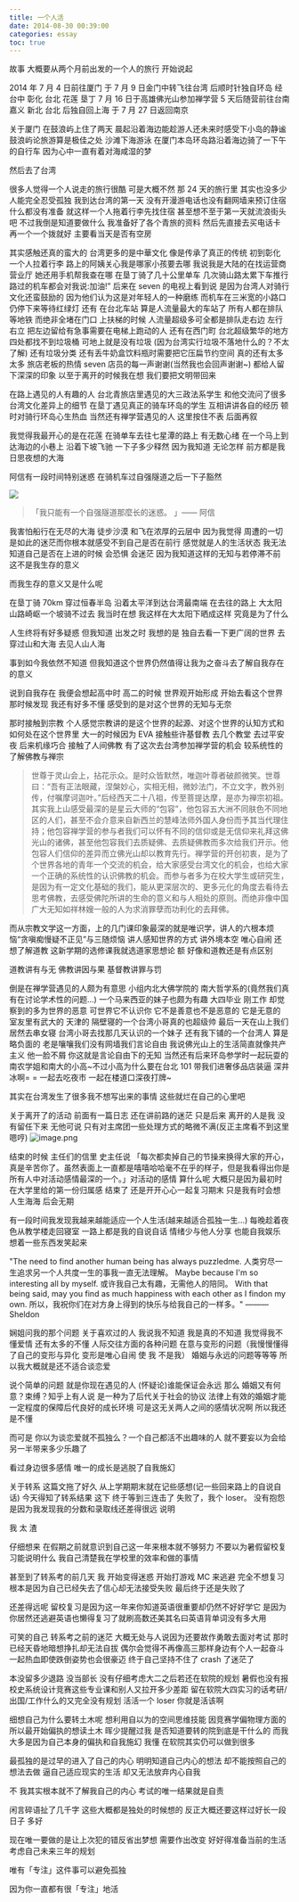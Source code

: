 ```yaml
---
title: 一个人活
date: 2014-08-30 00:39:00
categories: essay
toc: true
---
```


故事 大概要从两个月前出发的一个人的旅行 开始说起

2014 年 7 月 4 日前往厦门 于 7 月 9 日金门中转飞往台湾 后顺时针独自环岛 经台中 彰化 台北 花莲 垦丁 7 月 16 日于高雄佛光山参加禅学营 5 天后随营前往台南 嘉义 新北 台北 后独自回上海 于 7 月 27 日返回南京

<!-- more -->


关于厦门 在鼓浪屿上住了两天 晨起沿着海边能趁游人还未来时感受下小岛的静谧 鼓浪屿论旅游算是极佳之处 沙滩下海游泳 在厦门本岛环岛路沿着海边骑了一下午的自行车 因为心中一直有着对海咸湿的梦

然后去了台湾

很多人觉得一个人说走的旅行很酷 可是大概不然 那 24 天的旅行里 其实也没多少人能完全忍受孤独 我到达台湾的第一天 没有开漫游电话也没有翻网墙来预订住宿 什么都没有准备 就这样一个人拖着行李先找住宿 甚至想不至于第一天就流浪街头吧 不过我倒是知道要做什么 我准备好了各个青旅的资料 然后先直接去买电话卡 再一个一个拨就好 主要看当天是否有空房

其实感触还真的蛮大的 台湾更多的是中華文化 像是传承了真正的传统 初到彰化 一个人拉着行李 路上的阿姨关心我是哪家小孩要去哪 我说我是大陆的在找运营商营业厅  她还用手机帮我查在哪  在垦丁骑了几十公里单车 几次骑山路太累下车推行 路过的机车都会对我说:加油!” 后来在 seven 的电视上看到说 是因为台湾人对骑行文化还蛮鼓励的 因为他们认为这是对年轻人的一种磨练 而机车在三米宽的小路口仍停下来等待红绿灯  还有 在台北车站 算是人流量最大的车站了 所有人都在排队等地铁 而绝非全堵在门口 上扶梯的时候 人流量超级多可全都是排队走右边 左行右立 把左边留给有急事需要在电梯上跑动的人  还有在西门町 台北超级繁华的地方 四处都找不到垃圾桶  可地上就是没有垃圾  (因为台湾实行垃圾不落地什么的？不太了解) 还有垃圾分类 还有丢牛奶盒饮料瓶时需要把它压扁节约空间  真的还有太多太多 旅店老板的热情 seven 店员的每一声谢谢(当然我也会回声谢谢~) 都给人留下深深的印象 以至于离开的时候我在想 我们要把文明带回来

在路上遇见的人有趣的人 台北青旅店里遇见的大三政法系学生 和他交流问了很多台湾文化差异上的细节 在垦丁遇见真正的骑车环岛的学生 互相讲讲各自的经历 顿时对骑行环岛心生热血 当然还有禅学营遇见的人 这里按住不表 后面再叙

 

我觉得我最开心的是在花莲 在骑单车去往七星潭的路上 有无数心绪 在一个马上到达海边的小巷上 沿着下坡飞驰 一下子多少释然 因为我知道 无论怎样 前方都是我日思夜想的大海

阿信有一段时间特别迷惑 在骑机车过自强隧道之后一下子豁然 

![](http://r.photo.store.qq.com/psb?/V11ghjRO0nWvGO/Ozp7*.lPCqWsh5OWHUo9lpMpI1woAgz.VAWzzdZhDgQ!/o/dOT1508fFAAA&ek=1&kp=1&pt=0&bo=VQOAAkAGsAQBCAk!&tl=3&su=038063649&tm=1552111200&sce=0-12-12&rf=2-9)
>「我只能有一个自强隧道那麼长的迷惑。 」—— 阿信



我害怕船行在无尽的大海 徒步沙漠 和飞在浓厚的云层中 因为我觉得 周遭的一切是如此的迷茫而你根本就感受不到自己是否在前行 感觉就是人的生活状态 我无法知道自己是否在上进的时候 会恐惧 会迷茫 因为我知道这样的无知与若停滞不前 这不是我生存的意义

而我生存的意义又是什么呢

在垦丁骑 70km 穿过恒春半岛 沿着太平洋到达台湾最南端 在去往的路上 大太阳 山路崎岖一个坡骑不过去 我当时在想 我这样在大太阳下晒成这样 究竟是为了什么

人生终将有好多疑惑 但我知道 出发之时 我想的是 独自去看一下更广阔的世界 去穿过山和大海 去见人山人海

事到如今我依然不知道 但我知道这个世界仍然值得让我为之奋斗去了解自我存在的意义

 

说到自我存在 我便会想起高中时 高二的时候 世界观开始形成 开始去看这个世界 那时候发现 我还有好多不懂 感受到的是对这个世界的无知与无奈

那时接触到宗教 个人感觉宗教讲的是这个世界的起源、对这个世界的认知方式和如何处在这个世界里 大一的时候因为 EVA 接触些许基督教 去几个教堂 去过平安夜 后来机缘巧合 接触了人间佛教 有了这次去台湾参加禅学营的机会 较系统性的了解佛教与禅宗

>世尊于灵山会上，拈花示众。是时众皆默然，唯迦叶尊者破颜微笑。世尊曰：“吾有正法眼藏，涅槃妙心，实相无相，微妙法门，不立文字，教外别传，付嘱摩诃迦叶。”后经西天二十八祖，传至菩提达摩，是亦为禅宗初祖。
>其实我上山感受最深的是星云大师的“包容”，他包容五大洲不同肤色不同地区的人们，甚至不会介意来自新西兰的慧峰法师外国人身份而予其当代理住持；他包容禅学营的参与者我们可以怀有不同的信仰或是无信仰来礼拜这佛光山的诸佛，甚至他包容我们去质疑佛、去质疑佛教而多次给我们开示。他包容人们信仰的差异而立佛光山却以教育先行。禅学营的开创初衷，是为了个世界各地的青年一个交流的机会，给大家感受台湾文化的机会，也给大家一个正确的系统性的认识佛教的机会。而参与者多为在校大学生或研究生，是因为有一定文化基础的我们，能从更深层次的、更多元化的角度去看待去思考佛教，去感受佛陀所讲的生命的意义和与人相处的原则。而绝非像中国广大无知如祥林嫂一般的人为求消罪孽而功利化的去拜佛。

而从宗教文学这一方面，上的几门课印象最深的就是唯识学，讲人的六根本烦恼“贪嗔痴慢疑不正见”与三随烦恼 讲人感知世界的方式 讲外境本空 唯心自闹  还想了解道教 这新学期的选修课我就选道家思想论 额 好像和道教还是有点区别

道教讲有与无 佛教讲因与果 基督教讲罪与罚

倒是在禅学营遇见的人颇为有意思 小组内北大佛学院的 南大哲学系的(竟然我们真有在讨论学术性的问题…) 一个马来西亚的妹子也颇为有趣 大四毕业 刚工作 却觉察到的多为世界的恶意 可世界它不认识你 它不是善意也不是恶意的 它是无意的  室友里有武大的 天津的 隔壁寝的一个台湾小哥真的也超级帅 最后一天在山上我们居然去串女寝 台湾小哥去找那几天认识的一个妹子  还有我下铺的一个台湾人 算是略负面的 老是嚷嚷我们没有网墙我们言论自由 我说佛光山上的生活简直就像共产 主义 他一脸不屑 你这就是言论自由下的无知  当然还有后来环岛参学时一起玩耍的南农学姐和南大的小高~不过小高为什么要在台北 101 带我们进奢侈品店装逼 深井冰啊= = 一起去吃夜市 一起在楼道口深夜打牌~
 

其实在台湾发生了很多我不想写出来的事情 这些就烂在自己的心里吧



关于离开了的活动
前面有一篇日志 还在讲前路的迷茫 只是后来 离开的人是我 没有留任下来 无他可说 只有对主席团一些处理方式的略微不满(反正主席看不到这里 嗯哼)
![image.png](https://i.loli.net/2021/02/21/pQvEZOhgkd2Gy6C.png)



结束的时候 主任们的信里 史主任说 「每次都卖掉自己的节操来换得大家的开心，真是辛苦你了。虽然表面上一直都是嘻嘻哈哈毫不在乎的样子，但是我看得出你是所有人中对活动感情最深的一个。」对活动的感情 算什么呢 大概只是因为最初时在大学里给的第一份归属感 结束了 还是开开心心一起复习期末 
只是我有时会想 人生海海 后会无期 

有一段时间我发现我越来越能适应一个人生活(越来越适合孤独一生…) 每晚趁着夜色从教学楼走回寝室 一路上都是我的自说自话 情绪少与他人分享  也能自我娱乐 想着一些东西发笑起来

"The need to find another human being has always puzzledme. 
人类穷尽一生追求另一个人共度一生的事我一直无法理解。 
Maybe because I'm so interesting all by myself. 
或许我自己太有趣，无需他人的陪同。 
With that being said, may you find as much happiness with each other as I findon my own. 
所以，我祝你们在对方身上得到的快乐与给我自己的一样多。" 
——— Sheldon

娴姐问我的那个问题 关于喜欢过的人 我说我不知道 我是真的不知道 我觉得我不懂爱情 还有太多的不懂 人际交往方面的各种问题 在意与变形的问题（我慢慢懂得了自己的变形与异化 变形是唯心自闹 使 我 不是我） 婚姻与永远的问题等等等 所以我大概就是还不适合谈恋爱

说个简单的问题 就是你现在遇见的人 (怀疑论)谁能保证会永远 那么 婚姻又有何意？束缚？知乎上有人说 是一种为了后代关于社会的协议 法律上有效的婚姻才能一定程度的保障后代良好的成长环境 可是这无关两人之间的感情状况啊 所以我还是不懂

而可是 你以为谈恋爱就不孤独么？一个自己都活不出趣味的人 就不要妄以为会给另一半带来多少乐趣了

看过身边很多感情 唯一的成长是逃脱了自我施幻   

 
 

关于转系
这篇文拖了好久 从上学期期末就在记些感想(记一些回来路上的自说自话) 今天得知了转系结果 这下 终于等到三连击了 失败了，我个 loser。 没有抱怨 是因为我发现我的分数和录取线还差得很远 说明

我
太
渣

仔细想来 在假期之前就意识到自己这一年来根本就不够努力 不要以为暑假留校复习能说明什么 我自己清楚我在学校里的效率和做的事情

甚至到了转系考的前几天 我 开始变得迷惑 开始打游戏 MC 来逃避 完全不想复习 根本是因为自己已经失去了信心却无法接受失败 最后终于还是失败了

还差得远呢 留校复习是因为这一年来你知道英语很重要却仍然不好好学它 是因为你居然还逃避英语也懒得复习了就刷高数还美其名曰英语背单词没有多大用

可笑的自己 转系考之前的迷茫 大概无处与人说因为还要故作勇敢去面对考试 那时已经天昏地暗想挣扎却无法自拔 偶尔会觉得不再像高三那样身边有个人一起奋斗一起热血即使跌倒姿势也会很豪迈 终于自己坚持不住了 crash 了迷茫了

本没留多少退路 没当部长 没有仔细考虑大二之后若还在软院的规划 暑假也没有报校史系统设计竞赛这些专业课和别人又拉开多少差距 留在软院大四实习的话考研/出国/工作什么的又完全没有规划 活活一个 loser 你就是活该啊

细想自己为什么要转土木呢 想利用自以为的空间思维技能 因竞赛学偏物理方面的 所以最开始偏执的想读土木 晖少提醒过我 是否知道要转的院到底是干什么的 而我大多是因为自己本身的偏执和自我施幻 我懂 在软院其实仍可以做到很多

 

最孤独的是过早的进入了自己的内心 明明知道自己内心的想法 却不能按照自己的想法去做 逼自己适应现实的生活 却又无法放弃内心自我

不 我其实根本就不了解我自己的内心  考试的唯一结果就是自责

闲言碎语扯了几千字 这些大概都是独处的时候想的 反正大概还要这样过好长一段日子 多好

现在唯一要做的是让上次犯的错反省出梦想 需要作出改变 好好得准备当前的生活 考虑自己未来三年的规划




唯有「专注」这件事可以避免孤独

因为你一直都有很「专注」地活